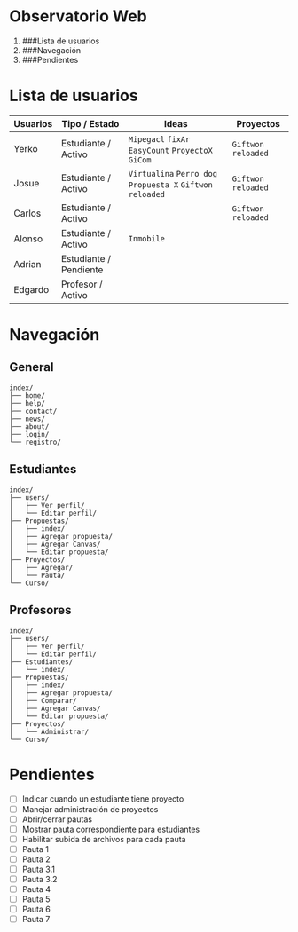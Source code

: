 Observatorio Web
================

1.  ###Lista de usuarios
2.  ###Navegación
3.  ###Pendientes

Lista de usuarios
=================

| Usuarios        | Tipo / Estado          | Ideas                                                     | Proyectos          |
| --------------- | ---------------------- | --------------------------------------------------------- | ------------------ |
| Yerko           | Estudiante / Activo    | `Mipegacl` `fixAr` `EasyCount` `ProyectoX` `GiCom`        | `Giftwon reloaded` |
| Josue           | Estudiante / Activo    | `Virtualina` `Perro dog` `Propuesta X` `Giftwon reloaded` | `Giftwon reloaded` |
| Carlos          | Estudiante / Activo    |                                                           | `Giftwon reloaded` |
| Alonso          | Estudiante / Activo    | `Inmobile`                                                |                    |
| Adrian          | Estudiante / Pendiente |                                                           |                    |
| Edgardo         | Profesor / Activo      |                                                           |                    |

Navegación
==========

General
-------

```
index/
├── home/
├── help/
├── contact/
├── news/
├── about/
├── login/
└── registro/
```

Estudiantes
-----------

```
index/
├── users/
│   ├── Ver perfil/
│   └── Editar perfil/
├── Propuestas/
│   ├── index/
│   ├── Agregar propuesta/
│   ├── Agregar Canvas/
│   └── Editar propuesta/
├── Proyectos/
│   ├── Agregar/
│   └── Pauta/
└── Curso/
```

Profesores
----------

```
index/
├── users/
│   ├── Ver perfil/
│   └── Editar perfil/
├── Estudiantes/
│   └── index/
├── Propuestas/
│   ├── index/
│   ├── Agregar propuesta/
│   ├── Comparar/
│   ├── Agregar Canvas/
│   └── Editar propuesta/
├── Proyectos/
│   └── Administrar/
└── Curso/
```

Pendientes
==========

- [ ] Indicar cuando un estudiante tiene proyecto
- [ ] Manejar administración de proyectos
- [ ] Abrir/cerrar pautas
- [ ] Mostrar pauta correspondiente para estudiantes
- [ ] Habilitar subida de archivos para cada pauta
- [ ] Pauta 1
- [ ] Pauta 2
- [ ] Pauta 3.1
- [ ] Pauta 3.2
- [ ] Pauta 4
- [ ] Pauta 5
- [ ] Pauta 6
- [ ] Pauta 7